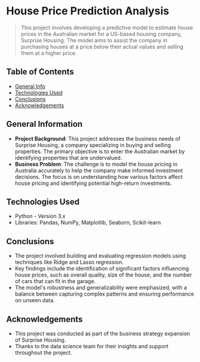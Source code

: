 
# House Price Prediction Analysis
> This project involves developing a predictive model to estimate house prices in the Australian market for a US-based housing company, Surprise Housing. The model aims to assist the company in purchasing houses at a price below their actual values and selling them at a higher price.

## Table of Contents
* [General Info](#general-information)
* [Technologies Used](#technologies-used)
* [Conclusions](#conclusions)
* [Acknowledgements](#acknowledgements)

## General Information
- **Project Background**: This project addresses the business needs of Surprise Housing, a company specializing in buying and selling properties. The primary objective is to enter the Australian market by identifying properties that are undervalued.
- **Business Problem**: The challenge is to model the house pricing in Australia accurately to help the company make informed investment decisions. The focus is on understanding how various factors affect house pricing and identifying potential high-return investments.

## Technologies Used
- Python - Version 3.x
- Libraries: Pandas, NumPy, Matplotlib, Seaborn, Scikit-learn

## Conclusions
- The project involved building and evaluating regression models using techniques like Ridge and Lasso regression.
- Key findings include the identification of significant factors influencing house prices, such as overall quality, size of the house, and the number of cars that can fit in the garage.
- The model's robustness and generalizability were emphasized, with a balance between capturing complex patterns and ensuring performance on unseen data.

## Acknowledgements
- This project was conducted as part of the business strategy expansion of Surprise Housing.
- Thanks to the data science team for their insights and support throughout the project.
